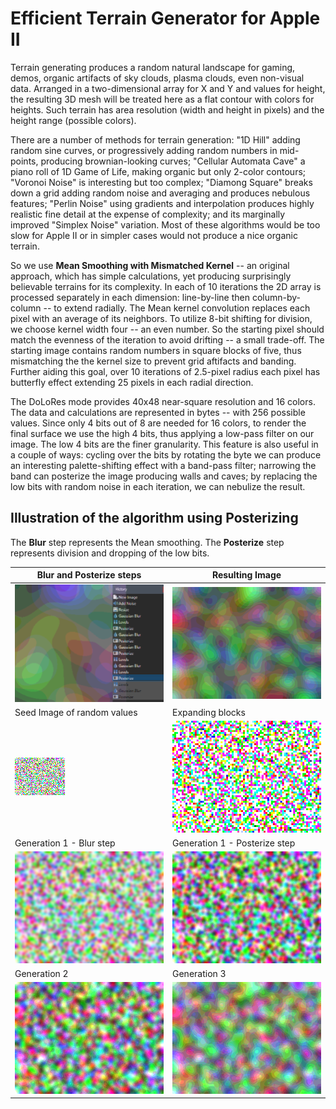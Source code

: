 # Efficient Terrain Generator for Apple II

Terrain generating produces a random natural landscape for gaming, demos, organic artifacts of sky clouds, plasma clouds, even non-visual data. Arranged in a two-dimensional array for X and Y and values for height, the resulting 3D mesh will be treated here as a flat contour with colors for heights. Such terrain has area resolution (width and height in pixels) and the height range (possible colors).

There are a number of methods for terrain generation: "1D Hill" adding random sine curves, or progressively adding random numbers in mid-points, producing brownian-looking curves; "Cellular Automata Cave" a piano roll of 1D Game of Life, making organic but only 2-color contours; "Voronoi Noise" is interesting but too complex; "Diamong Square" breaks down a grid adding random noise and averaging and produces nebulous features; "Perlin Noise" using gradients and interpolation produces highly realistic fine detail at the expense of complexity; and its marginally improved "Simplex Noise" variation. Most of these algorithms would be too slow for Apple II or in simpler cases would not produce a nice organic terrain.

So we use **Mean Smoothing with Mismatched Kernel** -- an original approach, which has simple calculations, yet  producing surprisingly believable terrains for its complexity. In each of 10 iterations the 2D array is processed separately in each dimension: line-by-line then column-by-column -- to extend radially. The Mean kernel convolution replaces each pixel with an average of its neighbors. To utilize 8-bit shifting for division, we choose kernel width four -- an even number. So the starting pixel should match the evenness of the iteration to avoid drifting -- a small trade-off. The starting image contains random numbers in square blocks of five, thus mismatching the the kernel size to prevent grid aftifacts and banding. Further aiding this goal, over 10 iterations of 2.5-pixel radius each pixel has butterfly effect extending 25 pixels in each radial direction.

The DoLoRes mode provides 40x48 near-square resolution and 16 colors. The data and calculations are represented in bytes -- with 256 possible values. Since only 4 bits out of 8 are needed for 16 colors, to render the final surface we use the high 4 bits, thus applying a low-pass filter on our image. The low 4 bits are the finer granularity. This feature is also useful in a couple of ways: cycling over the bits by rotating the byte we can produce an interesting palette-shifting effect with a band-pass filter; narrowing the band can posterize the image producing walls and caves; by replacing the low bits with random noise in each iteration, we can nebulize the result.

## Illustration of the algorithm using Posterizing

The **Blur** step represents the Mean smoothing. The **Posterize** step represents division and dropping of the low bits.

| Blur and Posterize steps  | Resulting Image |
| - | - |
| ![Test](image/terra.png)  | ![Test](image/terra7.png)  |
| Seed Image of random values | Expanding blocks |
| ![Test](image/terra1.png) | ![Test](image/terra2.png) |
| Generation 1 - Blur step | Generation 1 - Posterize step |
| ![Test](image/terra3.png) | ![Test](image/terra4.png) |
| Generation 2 | Generation 3 |
| ![Test](image/terra5.png) | ![Test](image/terra6.png) |
